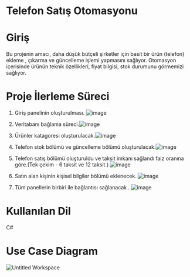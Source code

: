 # Telefon Satış Otomasyonu 
# Giriş 
Bu projenin amacı, daha düşük bütçeli şirketler için basit bir ürün (telefon) ekleme , çıkarma ve güncelleme işlemi yapmasını sağlıyor.
Otomasyon içerisinde ürünün teknik özellikleri, fiyat bilgisi, stok durumunu görmemizi sağlıyor.

# Proje İlerleme Süreci
1. Giriş panelinin oluşturulması. ![image](https://user-images.githubusercontent.com/101322048/170857497-470a70cc-0ce6-45a4-8d78-8a633d089b45.png)

2. Veritabanı bağlama süreci.![image](https://user-images.githubusercontent.com/101322048/170857499-61559732-bea0-4a8c-ad09-2d8c9b72e5cd.png)
3. Ürünler katagoresi oluşturulacak.![image](https://user-images.githubusercontent.com/101322048/170857500-61b59cde-1953-49db-82f3-aca08140a032.png)
4. Telefon stok bölümü ve güncelleme bölümü oluşturulacak.![image](https://user-images.githubusercontent.com/101322048/170857503-7a8a7671-cef3-46c1-831b-3f715da8cb82.png)
5. Telefon satış bölümü oluşturuldu ve taksit imkanı sağlandı faiz oranına göre.(Tek çekim - 6 taksit ve 12 taksit.) ![image](https://user-images.githubusercontent.com/101322048/170857504-11326a4f-fbd4-447b-b6b8-7928693ec7f8.png)
6. Satın alan kişinin kişisel bilgiler bölümü eklenecek. ![image](https://user-images.githubusercontent.com/101322048/170857507-7b666745-0d13-4bf8-a2e9-18d31d924fd4.png)
7. Tüm panellerin birbiri ile bağlantısı sağlanacak . ![image](https://user-images.githubusercontent.com/101322048/170857511-37b72814-3440-4de7-819b-160845882f02.png)


# Kullanılan Dil
C#


# Use Case Diagram
![Untitled Workspace](https://user-images.githubusercontent.com/101322048/165139739-c6cc5d8a-807d-49be-91e3-d56e12fbe4a4.png)

